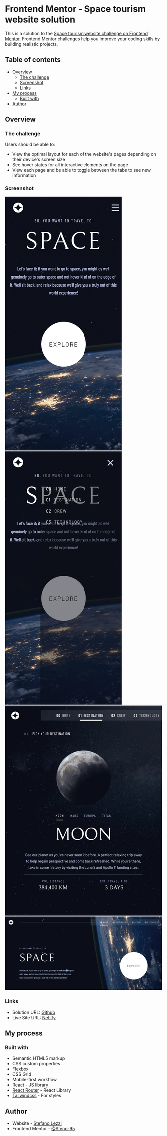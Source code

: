 # Frontend Mentor - Space tourism website solution

This is a solution to the [Space tourism website challenge on Frontend Mentor](https://www.frontendmentor.io/challenges/space-tourism-multipage-website-gRWj1URZ3). Frontend Mentor challenges help you improve your coding skills by building realistic projects.

## Table of contents

- [Overview](#overview)
  - [The challenge](#the-challenge)
  - [Screenshot](#screenshot)
  - [Links](#links)
- [My process](#my-process)
  - [Built with](#built-with)
- [Author](#author)

## Overview

### The challenge

Users should be able to:

- View the optimal layout for each of the website's pages depending on their device's screen size
- See hover states for all interactive elements on the page
- View each page and be able to toggle between the tabs to see new information

### Screenshot

![Mobile](./public/SS-Mobile.png)
![Mobile](./public/SS-Mobile-Menu.png)
![Tablet](./public/SS-Tablet.png)
![Desktop](./public/SS-Desktop.png)

### Links

- Solution URL: [Github](https://github.com/Steno-95/space-tourism-multipage-website)
- Live Site URL: [Netlify](https://space-tourism-multipage-f-m.netlify.app)

## My process

### Built with

- Semantic HTML5 markup
- CSS custom properties
- Flexbox
- CSS Grid
- Mobile-first workflow
- [React](https://reactjs.org/) - JS library
- [React Router](https://reactrouter.com/) - React Library
- [Tailwindcss](https://tailwindcss.com/) - For styles

## Author

- Website - [Stefano Lezzi](https://github.com/Steno-95)
- Frontend Mentor - [@Steno-95](https://www.frontendmentor.io/profile/Steno-95)
